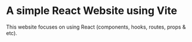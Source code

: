 # A simple React Website using Vite

This website focuses on using React (components, hooks, routes, props & etc).
